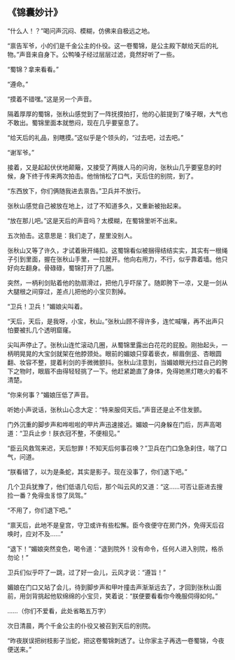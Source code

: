 ## 《锦囊妙计》

“什么人！？”喝问声沉闷、模糊，仿佛来自极远之地。

“禀告军爷，小的们是千金公主的仆役。这一卷蜀锦，是公主殿下献给天后的礼物。”声音来自身下。公鸭嗓子经过层层过滤，竟然好听了一些。

“蜀锦？拿来看看。”

“遵命。”

“摸着不错嘿。”这是另一个声音。

隔着厚厚的蜀锦，张秋山感觉到了一阵抚摸拍打，他的心脏提到了嗓子眼，大气也不敢出。蜀锦里面本就憋闷，现在几乎要窒息了。

“给天后的礼品，别瞎摸。”这似乎是个领头的，“过去吧，过去吧。”

“谢军爷。”

接着，又是起起伏伏地颠簸，又接受了两拨人马的问询，张秋山几乎要窒息的时候，身下终于传来两次拍击。他悄悄松了口气，天后住的别院，到了。

“东西放下，你们俩随我进去禀告。”卫兵并不放行。

张秋山感觉自己被放在地上，过了不知道多久，又重新被抬起来。

“放在那儿吧。”这是天后的声音吗？太模糊，在蜀锦里听不出来。

五次拍击。这意思是：我们走了，屋里没别人。

张秋山又等了许久，才试着揪开绳扣。这蜀锦看似被捆得结结实实，其实有一根绳子引到里面，握在张秋山手里，一拉就开。他向右用力，不行，似乎靠着墙。他只好向左翻身。骨碌碌，蜀锦打开了几圈。

突然，一柄利剑贴着他的肋扇滑过，把他几乎吓尿了。随即胯下一凉，又是一剑从大腿根之间穿过，差点儿把他的小宝贝割掉。

“卫兵！卫兵！”媚娘尖叫着。

“天后，天后，是我呀，小宝，秋山。”张秋山顾不得许多，连忙喊嚷，再不出声只怕要被扎几个透明窟窿。

尖叫声停止了。张秋山连忙滚动几圈，从蜀锦里露出白花花的屁股。刚抬起头，一柄明晃晃的大宝剑就架在他脖颈处。眼前的媚娘只穿着亵衣，柳眉倒竖、杏眼圆翻、妆容不整，提着利剑的手微微颤抖。张秋山注意到，当媚娘眼光扫过自己的胯下之物时，眼眉不由得轻轻挑了一下。他赶紧跪直了身体，免得她黑灯瞎火的看不清楚。

“你来何事？”媚娘压低了声音。

听她小声说话，张秋山心念大定：“特来服伺天后。”声音还是止不住发颤。

门外沉重的脚步声和哗啦啦的甲片声迅速接近。媚娘一闪身躲在门后，厉声高喝道：“卫兵止步！朕衣冠不整，不便相见。”

“臣云风救驾来迟，天后恕罪！不知天后何事召唤？”卫兵在门口急急刹住，喘了口气，问道。

“朕看错了，以为是条蛇，其实是影子。现在没事了，你们退下吧。”

几个卫兵犹豫了，他们低语几句后，那个叫云风的又道：“这……可否让臣进去搜捡一番？免得虫豸惊了凤驾。”

“不用了，你们退下吧。”

“禀天后，此地不是皇宫，守卫或许有些松懈。臣今夜便守在房门外，免得天后召唤时，应对不及……”

“退下！”媚娘突然变色，喝令道：“退到院外！没有命令，任何人进入别院，格杀勿论！”

卫兵们似乎吓了一跳，过了好一会儿，云风才说：“遵旨！”

媚娘在门口又站了会儿，待到脚步声和甲叶撞击声渐渐远去了，才回到张秋山面前，用剑背挑起他软绵绵的小宝贝，笑着说：“朕便要看看你今晚服伺得如何。”

……（你们不爱看，此处省略五万字）

次日清晨，两个千金公主的仆役又被召到天后的别院。

“昨夜朕误把树枝影子当蛇，把这卷蜀锦刺透了。让你家主子再选一卷蜀锦，今夜便送来。”